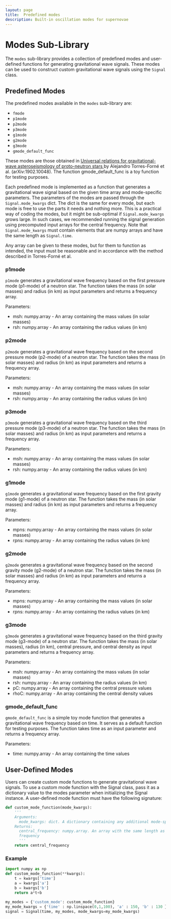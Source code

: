 ```yaml
---
layout: page
title:  Predefined modes
description: Built-in oscillation modes for supernovae
---
```

# Modes Sub-Library

The `modes` sub-library provides a collection of predefined modes and user-defined functions for generating gravitational wave signals. 
These modes can be used to construct custom gravitational wave signals using the `Signal` class.

## Predefined Modes

The predefined modes available in the `modes` sub-library are:

- `fmode`
- `p1mode`
- `p2mode`
- `p3mode`
- `g1mode`
- `g2mode`
- `g3mode`
- `gmode_default_func`

These modes are those obtained in <a target="_blank" href="https://arxiv.org/abs/1902.10048"> Universal relations for gravitational-wave asteroseismology of proto-neutron stars </a> by Alejandro Torres-Forné et al. (arXiv:1902.10048). The function gmode_default_func is a toy function for testing purposes.

Each predefined mode is implemented as a function that generates a gravitational wave signal based on the given time array and mode-specific parameters.
The parameters of the modes are passed through the `Signal.mode_kwargs` dict. The dict is the same for every mode, but each mode is free to use the parts it needs
and nothing more. This is a practical way of coding the modes, but it might be sub-optimal if `Signal.mode_kwargs` grows large. In such cases, we recommended running
the signal generation using precomputed input arrays for the central frequency. Note that `Signal.mode_kwargs` must contain elements that are 
numpy arrays and have the same length as `Signal.time`.

Any array can be given to these modes, but for them to function as intended, the input must be reasonable and in accordance with the method described in Torres-Forné et al.

### p1mode

`p1mode` generates a gravitational wave frequency based on the first pressure mode (p1-mode) of a neutron star. 
The function takes the mass (in solar masses) and radius (in km) as input parameters and returns a frequency array.

Parameters:
- msh: numpy.array - An array containing the mass values (in solar masses)
- rsh: numpy.array - An array containing the radius values (in km)

### p2mode

`p2mode` generates a gravitational wave frequency based on the second pressure mode (p2-mode) of a neutron star. 
The function takes the mass (in solar masses) and radius (in km) as input parameters and returns a frequency array.

Parameters:
- msh: numpy.array - An array containing the mass values (in solar masses)
- rsh: numpy.array - An array containing the radius values (in km)

### p3mode

`p3mode` generates a gravitational wave frequency based on the third pressure mode (p3-mode) of a neutron star. 
The function takes the mass (in solar masses) and radius (in km) as input parameters and returns a frequency array.

Parameters:
- msh: numpy.array - An array containing the mass values (in solar masses)
- rsh: numpy.array - An array containing the radius values (in km)

### g1mode

`g1mode` generates a gravitational wave frequency based on the first gravity mode (g1-mode) of a neutron star.
The function takes the mass (in solar masses) and radius (in km) as input parameters and returns a frequency array.

Parameters:
- mpns: numpy.array - An array containing the mass values (in solar masses)
- rpns: numpy.array - An array containing the radius values (in km)

### g2mode

`g2mode` generates a gravitational wave frequency based on the second gravity mode (g2-mode) of a neutron star. 
The function takes the mass (in solar masses) and radius (in km) as input parameters and returns a frequency array.

Parameters:
- mpns: numpy.array - An array containing the mass values (in solar masses)
- rpns: numpy.array - An array containing the radius values (in km)

### g3mode

`g3mode` generates a gravitational wave frequency based on the third gravity mode (g3-mode) of a neutron star. 
The function takes the mass (in solar masses), radius (in km), central pressure, and central density as input parameters and returns a frequency array.

Parameters:
- msh: numpy.array - An array containing the mass values (in solar masses)
- rsh: numpy.array - An array containing the radius values (in km)
- pC: numpy.array - An array containing the central pressure values
- rhoC: numpy.array - An array containing the central density values

### gmode_default_func

`gmode_default_func` is a simple toy mode function that generates a gravitational wave frequency based on time. 
It serves as a default function for testing purposes. The function takes time as an input parameter and returns a frequency array.

Parameters:
- time: numpy.array - An array containing the time values


## User-Defined Modes

Users can create custom mode functions to generate gravitational wave signals.
To use a custom mode function with the Signal class, pass it as a dictionary value to the modes parameter when initializing the Signal instance.
A user-defined mode function must have the following signature:

```python
def custom_mode_function(mode_kwargs):
    '''
    Arguments:
      mode_kwargs: dict. A dictionary containing any additional mode-specific parameters required by the custom mode function.
    Returns:
      central_frequency: numpy.array. An array with the same length as Signal.time describing the time evolution of the mode's central
      frequency
      '''
    return central_frequency
 ```
### Example
```python
import numpy as np
def custom_mode_function(**kwargs):
    t = kwargs['time']
    a = kwargs['a']
    b = kwargs['b']
    return a*t+b
  
my_modes = {'custom_mode': custom_mode_function}
my_mode_kwargs = {'time' : np.linspace(0,1,100), 'a' : 150, 'b' : 130 }
signal = Signal(time, my_modes, mode_kwargs=my_mode_kwargs)
``` 

